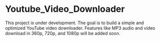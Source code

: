 # Youtube_Video_Downloader
This project is under development. The goal is to build a simple and optimized YouTube video downloader. Features like MP3 audio and video download in 360p, 720p, and 1080p will be added soon.
